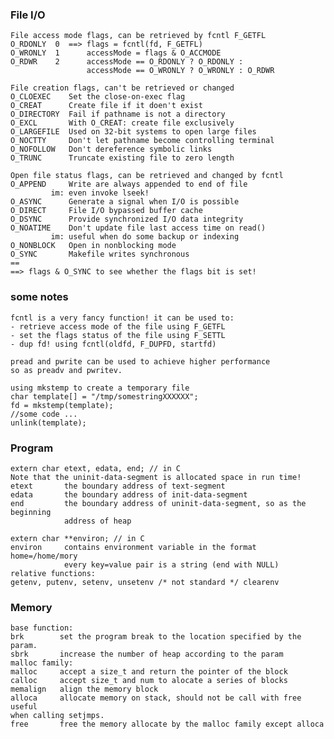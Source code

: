 ### File I/O

    File access mode flags, can be retrieved by fcntl F_GETFL
    O_RDONLY  0  ==> flags = fcntl(fd, F_GETFL)
    O_WRONLY  1      accessMode = flags & O_ACCMODE
    O_RDWR    2      accessMode == O_RDONLY ? O_RDONLY :
                     accessMode == O_WRONLY ? O_WRONLY : O_RDWR

    File creation flags, can't be retrieved or changed
    O_CLOEXEC    Set the close-on-exec flag
    O_CREAT      Create file if it doen't exist
    O_DIRECTORY  Fail if pathname is not a directory
    O_EXCL       With O_CREAT: create file exclusively
    O_LARGEFILE  Used on 32-bit systems to open large files
    O_NOCTTY     Don't let pathname become controlling terminal
    O_NOFOLLOW   Don't dereference symbolic links
    O_TRUNC      Truncate existing file to zero length

    Open file status flags, can be retrieved and changed by fcntl
    O_APPEND     Write are always appended to end of file
    		 im: even invoke lseek!
    O_ASYNC      Generate a signal when I/O is possible
    O_DIRECT     File I/O bypassed buffer cache
    O_DSYNC      Provide synchronized I/O data integrity
    O_NOATIME    Don't update file last access time on read()
    		 im: useful when do some backup or indexing
    O_NONBLOCK   Open in nonblocking mode
    O_SYNC       Makefile writes synchronous
    ==
    ==> flags & O_SYNC to see whether the flags bit is set!
    
### some notes

    fcntl is a very fancy function! it can be used to:
    - retrieve access mode of the file using F_GETFL
    - set the flags status of the file using F_SETTL
    - dup fd! using fcntl(oldfd, F_DUPFD, startfd)

    pread and pwrite can be used to achieve higher performance
    so as preadv and pwritev.

    using mkstemp to create a temporary file
    char template[] = "/tmp/somestringXXXXXX";
    fd = mkstemp(template);
    //some code ...
    unlink(template); 

### Program

    extern char etext, edata, end; // in C
    Note that the uninit-data-segment is allocated space in run time!
    etext       the boundary address of text-segment
    edata       the boundary address of init-data-segment
    end         the boundary address of uninit-data-segment, so as the beginning
    	        address of heap

    extern char **environ; // in C
    environ     contains environment variable in the format home=/home/mory
                every key=value pair is a string (end with NULL)
    relative functions:
    getenv, putenv, setenv, unsetenv /* not standard */ clearenv
    
    
### Memory

    base function:
    brk        set the program break to the location specified by the param.
    sbrk       increase the number of heap according to the param
    malloc family:
    malloc     accept a size_t and return the pointer of the block
    calloc     accept size_t and num to alocate a series of blocks
    memalign   align the memory block
    alloca     allocate memory on stack, should not be call with free useful
    when calling setjmps.
    free       free the memory allocate by the malloc family except alloca
